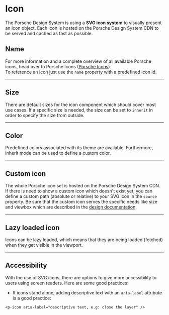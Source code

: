 # Icon

The Porsche Design System is using a **SVG icon system** to visually present an icon object. Each icon is hosted on the Porsche Design System CDN to be served and cached as fast as possible.

## Name

For more information and a complete overview of all available Porsche icons, head over to Porsche Icons ([Porsche Icons](https://icons.porsche.com)).  
To reference an icon just use the `name` property with a predefined icon id.

<Playground :themeable="true">
  <template v-slot="{theme}">
    <p-icon :theme="theme" name="360" aria-label="360 icon"></p-icon>
    <p-icon :theme="theme" name="arrow-double-down" aria-label="Arrow double down icon"></p-icon>
    <p-icon :theme="theme" name="arrow-double-left" aria-label="Arrow double left icon"></p-icon>
    <p-icon :theme="theme" name="arrow-double-right" aria-label="Arrow double right icon"></p-icon>
    <p-icon :theme="theme" name="arrow-double-up" aria-label="Arrow double up icon"></p-icon>
    <p-icon :theme="theme" name="arrow-down" aria-label="Arrow down icon"></p-icon>
    <p-icon :theme="theme" name="arrow-first" aria-label="Arrow first icon"></p-icon>
    <p-icon :theme="theme" name="arrow-head-down" aria-label="Arrow head down icon"></p-icon>
    <p-icon :theme="theme" name="arrow-head-left" aria-label="Arrow head left icon"></p-icon>
    <p-icon :theme="theme" name="arrow-head-right" aria-label="Arrow head right icon"></p-icon>
    <p-icon :theme="theme" name="arrow-head-up" aria-label="Arrow head up icon"></p-icon>
    <p-icon :theme="theme" name="arrow-last" aria-label="Arrow last icon"></p-icon>
    <p-icon :theme="theme" name="arrow-left" aria-label="Arrow left icon"></p-icon>
    <p-icon :theme="theme" name="arrow-right" aria-label="Arrow right icon"></p-icon>
    <p-icon :theme="theme" name="arrow-up" aria-label="Arrow up icon"></p-icon>
    <p-icon :theme="theme" name="chat" aria-label="Chat icon"></p-icon>
    <p-icon :theme="theme" name="email" aria-label="Email icon"></p-icon>
    <p-icon :theme="theme" name="exclamation" aria-label="Exclamation icon"></p-icon>
    <p-icon :theme="theme" name="information" aria-label="Information icon"></p-icon>
    <p-icon :theme="theme" name="phone" aria-label="Phone icon"></p-icon>
    <p-icon :theme="theme" name="question" aria-label="Question icon"></p-icon>
    <p-icon :theme="theme" name="warning" aria-label="Warning icon"></p-icon>
    <p-icon :theme="theme" name="add" aria-label="Add icon"></p-icon>
    <p-icon :theme="theme" name="adjust" aria-label="Adjust icon"></p-icon>
    <p-icon :theme="theme" name="chart" aria-label="Chart icon"></p-icon>
    <p-icon :theme="theme" name="check" aria-label="Check icon"></p-icon>
    <p-icon :theme="theme" name="close" aria-label="Close icon"></p-icon>
    <p-icon :theme="theme" name="compare" aria-label="Compare icon"></p-icon>
    <p-icon :theme="theme" name="configurate" aria-label="Configurate icon"></p-icon>
    <p-icon :theme="theme" name="delete" aria-label="Delete icon"></p-icon>
    <p-icon :theme="theme" name="disable" aria-label="Disable icon"></p-icon>
    <p-icon :theme="theme" name="download" aria-label="Download icon"></p-icon>
    <p-icon :theme="theme" name="edit" aria-label="Edit icon"></p-icon>
    <p-icon :theme="theme" name="external" aria-label="External icon"></p-icon>
    <p-icon :theme="theme" name="filter" aria-label="Filter icon"></p-icon>
    <p-icon :theme="theme" name="grid" aria-label="Grid icon"></p-icon>
    <p-icon :theme="theme" name="increase" aria-label="Increase icon"></p-icon>
    <p-icon :theme="theme" name="list" aria-label="List icon"></p-icon>
    <p-icon :theme="theme" name="logout" aria-label="Logout icon"></p-icon>
    <p-icon :theme="theme" name="menu-dots-horizontal" aria-label="Menu dots horizontal icon"></p-icon>
    <p-icon :theme="theme" name="menu-lines" aria-label="Menu lines icon"></p-icon>
    <p-icon :theme="theme" name="minus" aria-label="Minus icon"></p-icon>
    <p-icon :theme="theme" name="plus" aria-label="Plus icon"></p-icon>
    <p-icon :theme="theme" name="refresh" aria-label="Refresh icon"></p-icon>
    <p-icon :theme="theme" name="reset" aria-label="Reset icon"></p-icon>
    <p-icon :theme="theme" name="save" aria-label="Save icon"></p-icon>
    <p-icon :theme="theme" name="search" aria-label="Search icon"></p-icon>
    <p-icon :theme="theme" name="sort" aria-label="Sort icon"></p-icon>
    <p-icon :theme="theme" name="stack" aria-label="Stack icon"></p-icon>
    <p-icon :theme="theme" name="subtract" aria-label="Substract icon"></p-icon>
    <p-icon :theme="theme" name="switch" aria-label="Switch icon"></p-icon>
    <p-icon :theme="theme" name="upload" aria-label="Upload icon"></p-icon>
    <p-icon :theme="theme" name="view-off" aria-label="View off icon"></p-icon>
    <p-icon :theme="theme" name="view" aria-label="View icon"></p-icon>
    <p-icon :theme="theme" name="zoom-in" aria-label="Zoom in icon"></p-icon>
    <p-icon :theme="theme" name="zoom-out" aria-label="Zoom out icon"></p-icon>
    <p-icon :theme="theme" name="battery-empty" aria-label="Battery empty icon"></p-icon>
    <p-icon :theme="theme" name="charging-station" aria-label="Charging station icon"></p-icon>
    <p-icon :theme="theme" name="flash" aria-label="Flash icon"></p-icon>
    <p-icon :theme="theme" name="plug" aria-label="Plug icon"></p-icon>
    <p-icon :theme="theme" name="augmented-reality" aria-label="Augmented reality icon"></p-icon>
    <p-icon :theme="theme" name="broadcast" aria-label="Broadcast icon"></p-icon>
    <p-icon :theme="theme" name="camera" aria-label="Camera icon"></p-icon>
    <p-icon :theme="theme" name="closed-caption" aria-label="Closed caption icon"></p-icon>
    <p-icon :theme="theme" name="document" aria-label="Document icon"></p-icon>
    <p-icon :theme="theme" name="image" aria-label="Image icon"></p-icon>
    <p-icon :theme="theme" name="mobile" aria-label="Mobile icon"></p-icon>
    <p-icon :theme="theme" name="pause" aria-label="Pause icon"></p-icon>
    <p-icon :theme="theme" name="play" aria-label="Play icon"></p-icon>
    <p-icon :theme="theme" name="printer" aria-label="Printer icon"></p-icon>
    <p-icon :theme="theme" name="replay" aria-label="Replay icon"></p-icon>
    <p-icon :theme="theme" name="screen" aria-label="Screen icon"></p-icon>
    <p-icon :theme="theme" name="tablet" aria-label="Tablet icon"></p-icon>
    <p-icon :theme="theme" name="video" aria-label="Video icon"></p-icon>
    <p-icon :theme="theme" name="volume-off" aria-label="Volume off icon"></p-icon>
    <p-icon :theme="theme" name="volume-up" aria-label="Volume up icon"></p-icon>
    <p-icon :theme="theme" name="wifi" aria-label="Wifi icon"></p-icon>
    <p-icon :theme="theme" name="city" aria-label="City icon"></p-icon>
    <p-icon :theme="theme" name="country-road" aria-label="Country road icon"></p-icon>
    <p-icon :theme="theme" name="globe" aria-label="Globe icon"></p-icon>
    <p-icon :theme="theme" name="highway" aria-label="Highway icon"></p-icon>
    <p-icon :theme="theme" name="home" aria-label="Home icon"></p-icon>
    <p-icon :theme="theme" name="locate" aria-label="Locate icon"></p-icon>
    <p-icon :theme="theme" name="pin" aria-label="Pin icon"></p-icon>
    <p-icon :theme="theme" name="route" aria-label="Route icon"></p-icon>
    <p-icon :theme="theme" name="gift" aria-label="Gift icon"></p-icon>
    <p-icon :theme="theme" name="leaf" aria-label="Leaf icon"></p-icon>
    <p-icon :theme="theme" name="leather" aria-label="Leather icon"></p-icon>
    <p-icon :theme="theme" name="light" aria-label="Light icon"></p-icon>
    <p-icon :theme="theme" name="lock-open" aria-label="Lock open icon"></p-icon>
    <p-icon :theme="theme" name="lock" aria-label="Lock icon"></p-icon>
    <p-icon :theme="theme" name="moon" aria-label="Moon icon"></p-icon>
    <p-icon :theme="theme" name="racing-flag" aria-label="Racing flag icon"></p-icon>
    <p-icon :theme="theme" name="snowflake" aria-label="Snowflake icon"></p-icon>
    <p-icon :theme="theme" name="star" aria-label="Star icon"></p-icon>
    <p-icon :theme="theme" name="sun" aria-label="Sun icon"></p-icon>
    <p-icon :theme="theme" name="weight" aria-label="Weight icon"></p-icon>
    <p-icon :theme="theme" name="work" aria-label="Work icon"></p-icon>
    <p-icon :theme="theme" name="wrench" aria-label="Wrench icon"></p-icon>
    <p-icon :theme="theme" name="calendar" aria-label="Calendar icon"></p-icon>
    <p-icon :theme="theme" name="clock" aria-label="Clock icon"></p-icon>
    <p-icon :theme="theme" name="duration" aria-label="Duration icon"></p-icon>
    <p-icon :theme="theme" name="stopwatch" aria-label="Stopwatch icon"></p-icon>
    <p-icon :theme="theme" name="calculator" aria-label="Calculator icon"></p-icon>
    <p-icon :theme="theme" name="card" aria-label="Card icon"></p-icon>
    <p-icon :theme="theme" name="purchase" aria-label="Purcahse icon"></p-icon>
    <p-icon :theme="theme" name="shopping-cart" aria-label="Shopping cart icon"></p-icon>
    <p-icon :theme="theme" name="logo-baidu" aria-label="Logo Baidu icon"></p-icon>
    <p-icon :theme="theme" name="logo-delicious" aria-label="Logo Delicious icon"></p-icon>
    <p-icon :theme="theme" name="logo-digg" aria-label="Logo Digg icon"></p-icon>
    <p-icon :theme="theme" name="logo-facebook" aria-label="Logo Facebook icon"></p-icon>
    <p-icon :theme="theme" name="logo-foursquare" aria-label="Logo Foursquare icon"></p-icon>
    <p-icon :theme="theme" name="logo-gmail" aria-label="Logo Gmail icon"></p-icon>
    <p-icon :theme="theme" name="logo-google" aria-label="Logo Google icon"></p-icon>
    <p-icon :theme="theme" name="logo-hatena" aria-label="Logo hatena icon"></p-icon>
    <p-icon :theme="theme" name="logo-instagram" aria-label="Logo Instagram icon"></p-icon>
    <p-icon :theme="theme" name="logo-kaixin" aria-label="Logo Kaixin icon"></p-icon>
    <p-icon :theme="theme" name="logo-linkedin" aria-label="Logo Linkedin icon"></p-icon>
    <p-icon :theme="theme" name="logo-pinterest" aria-label="Logo Pinterest icon"></p-icon>
    <p-icon :theme="theme" name="logo-qq-share" aria-label="Logo QQ Share icon"></p-icon>
    <p-icon :theme="theme" name="logo-qq" aria-label="Logo QQ icon"></p-icon>
    <p-icon :theme="theme" name="logo-skyrock" aria-label="Logo Skyrock icon"></p-icon>
    <p-icon :theme="theme" name="logo-sohu" aria-label="Logo Sohu icon"></p-icon>
    <p-icon :theme="theme" name="logo-tecent" aria-label="Logo Tecent icon"></p-icon>
    <p-icon :theme="theme" name="logo-telegram" aria-label="Logo Telegram icon"></p-icon>
    <p-icon :theme="theme" name="logo-tumblr" aria-label="Logo Tumblr icon"></p-icon>
    <p-icon :theme="theme" name="logo-twitter" aria-label="Logo Twitter icon"></p-icon>
    <p-icon :theme="theme" name="logo-viber" aria-label="Logo Viber icon"></p-icon>
    <p-icon :theme="theme" name="logo-vk" aria-label="Logo VK icon"></p-icon>
    <p-icon :theme="theme" name="logo-wechat" aria-label="Logo Wechat icon"></p-icon>
    <p-icon :theme="theme" name="logo-weibo" aria-label="Logo Weibo icon"></p-icon>
    <p-icon :theme="theme" name="logo-whatsapp" aria-label="Logo Whatsapp icon"></p-icon>
    <p-icon :theme="theme" name="logo-xing" aria-label="Logo Xing icon"></p-icon>
    <p-icon :theme="theme" name="logo-yahoo" aria-label="Logo Yahoo icon"></p-icon>
    <p-icon :theme="theme" name="logo-youku" aria-label="Logo Youku icon"></p-icon>
    <p-icon :theme="theme" name="logo-youtube" aria-label="Logo YouTube icon"></p-icon>
    <p-icon :theme="theme" name="rss" aria-label="RSS icon"></p-icon>
    <p-icon :theme="theme" name="share" aria-label="Share icon"></p-icon>
    <p-icon :theme="theme" name="user-group" aria-label="User group icon"></p-icon>
    <p-icon :theme="theme" name="user" aria-label="user icon"></p-icon>
    <p-icon :theme="theme" name="car" aria-label="car icon"></p-icon>
    <p-icon :theme="theme" name="co2-emission" aria-label="CO2 emission icon"></p-icon>
    <p-icon :theme="theme" name="cubic-capacity" aria-label="Cubic Capacity icon"></p-icon>
    <p-icon :theme="theme" name="fuel-station" aria-label="Fuel station icon"></p-icon>
    <p-icon :theme="theme" name="oil-can" aria-label="Oil can icon"></p-icon>
    <p-icon :theme="theme" name="steering-wheel" aria-label="Steering wheel icon"></p-icon>
    <p-icon :theme="theme" name="tachometer" aria-label="Tachometer icon"></p-icon>
    <p-icon :theme="theme" name="truck" aria-label="Truck icon"></p-icon>
    <p-icon :theme="theme" name="active-cabin-ventilation" aria-label="Active cabin ventilation icon"></p-icon>
    <p-icon :theme="theme" name="battery-full" aria-label="Battery full icon"></p-icon>
    <p-icon :theme="theme" name="bell" aria-label="Bell icon"></p-icon>
    <p-icon :theme="theme" name="bookmark" aria-label="Bookmark icon"></p-icon>
    <p-icon :theme="theme" name="car-battery" aria-label="Car battery icon"></p-icon>
    <p-icon :theme="theme" name="charging-active" aria-label="Charging active icon"></p-icon>
    <p-icon :theme="theme" name="charging-state" aria-label="Charging state icon"></p-icon>
    <p-icon :theme="theme" name="climate" aria-label="climate icon"></p-icon>
    <p-icon :theme="theme" name="climate-control" aria-label="Climate control icon"></p-icon>
    <p-icon :theme="theme" name="garage" aria-label="Garage icon"></p-icon>
    <p-icon :theme="theme" name="horn" aria-label="Horn icon"></p-icon>
    <p-icon :theme="theme" name="key" aria-label="Key icon"></p-icon>
    <p-icon :theme="theme" name="map" aria-label="Map icon"></p-icon>
    <p-icon :theme="theme" name="parking-brake" aria-label="Parking brake icon"></p-icon>
    <p-icon :theme="theme" name="parking-light" aria-label="Parking light icon"></p-icon>
    <p-icon :theme="theme" name="preheating" aria-label="Preheating icon"></p-icon>
    <p-icon :theme="theme" name="send" aria-label="Send icon"></p-icon>
    <p-icon :theme="theme" name="shopping-bag" aria-label="Shopping bag icon"></p-icon>
    <p-icon :theme="theme" name="sidelights" aria-label="Sidelights icon"></p-icon>
    <p-icon :theme="theme" name="user-manual" aria-label="User manual icon"></p-icon>
    <p-icon :theme="theme" name="wrenches" aria-label="Wrenches icon"></p-icon>
  </template>
</Playground>
    
---

## Size

There are default sizes for the icon component which should cover most use cases. If a specific size is needed, the size can be set to `inherit` in order to specify the size from outside.

<Playground :themeable="true">
  <template #configurator>
    <select v-model="size">
      <option disabled>Select a size</option>
      <option>small</option>
      <option>medium</option>
      <option>large</option>
      <option>inherit</option>
    </select>
  </template>
  <template v-slot="{theme}">
    <p-icon :theme="theme" :size="size" name="highway" aria-label="Highway icon" :style="isInheritSize" />
  </template>
</Playground>
    
---

## Color
Predefined colors associated with its theme are available. Furthermore, inherit mode can be used to define a custom color.

<Playground :themeable="true">
  <template #configurator>
    <select v-model="color">
      <option disabled>Select a color</option>
      <option value="brand">Brand</option>
      <option value="default">Default</option>
      <option value="neutral-contrast-high">Neutral Contrast High</option>
      <option value="neutral-contrast-medium">Neutral Contrast Medium</option>
      <option value="neutral-contrast-low">Neutral Contrast Low</option>
      <option value="notification-success">Notification Success</option>
      <option value="notification-warning">Notification Warning</option>
      <option value="notification-error">Notification Error</option>
      <option value="notification-neutral">Notification Neutral</option>
      <option value="inherit">Inherit</option>
    </select>
  </template>
  <template v-slot="{theme}">
    <p-icon :theme="theme" name="highway" :color="color" :style="isInheritColor" aria-label="Highway icon" />
  </template>
</Playground>

---

## Custom icon
The whole Porsche icon set is hosted on the Porsche Design System CDN. If there is need to show a custom icon which doesn't exist yet, you can define a custom path (absolute or relative) to your SVG icon in the `source` property. Be sure that the custom icon serves the specific needs like size and viewbox which are described in the [design documentation](#/components/icon#design).

<Playground :themeable="true">
  <template v-slot="{theme}">
    <p-icon :theme="theme" :source="require(`./assets/icon-custom-kaixin.svg`)" aria-label="Icon for social media platform Kaixin" />
  </template>
</Playground>

---

## Lazy loaded icon
Icons can be lazy loaded, which means that they are being loaded (fetched) when they get visible in the viewport.

<Playground :themeable="true">
  <template v-slot="{theme}">
    <p-icon :theme="theme" name="information" lazy="true" aria-label="Information icon" />
  </template>
</Playground>

---

## Accessibility
With the use of SVG icons, there are options to give more accessibility to users using screen readers. Here are some good practices:

* If icons stand alone, adding descriptive text with an `aria-label` attribute is a good practice:
```
<p-icon aria-label="descriptive text, e.g: close the layer" />
```

<script lang="ts">
  import Vue from 'vue';
import Component from 'vue-class-component';
  
  @Component
  export default class PlaygroundIcon extends Vue {
    public size = 'large';
    public color = 'brand';
    
    public get isInheritSize() {
      return this.size === 'inherit' ? 'width: 96px; height: 96px;' : undefined;
    }
    
    public get isInheritColor() {
      return this.color === 'inherit' ? 'color: deeppink' : undefined;
    }
  }
</script>
